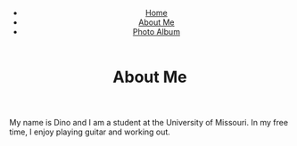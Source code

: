 <!DOCTYPE html>
<html>
  <head>
    <link rel="stylesheet" type="text/css" href="style.css">
  </head>
  <body>
    <header>
      <nav>
        <ul>
          <li><a href="README.md">Home</a></li>
          <li><a href="aboutme.md">About Me</a></li>
          <li><a href="photoalbum.md">Photo Album</a></li>
        </ul>
      </nav>
    </header>
    <header>
      <h1>About Me</h1>
    </header>
    <main>
      <p>My name is Dino and I am a student at the University of Missouri. In my free time, I enjoy playing guitar and working out.</p>
    </main>
  </body>
</html>
